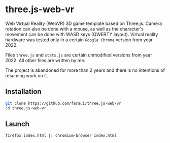# three.js-web-vr
  Web Virtual Reality (WebVR) 3D game template based on Three.js. Camera rotation can also be done with a mouse, as well as the character's movement can be done with WASD keys (QWERTY layout). Virtual reality hardware was tested only in a certain `Google Chrome` version from year 2022.
 
  Files `three.js` and `stats.js` are certain unmodified versions from year 2022. All other files are written by me.

  The project is abandoned for more than 2 years and there is no intentions of resuming work on it.

## Installation
  ```sh
  git clone https://github.com/faraui/three.js-web-vr
  cd three.js-web-vr
  ```

## Launch
  ```sh
  firefox index.html || chromium-browser index.html
  ```
